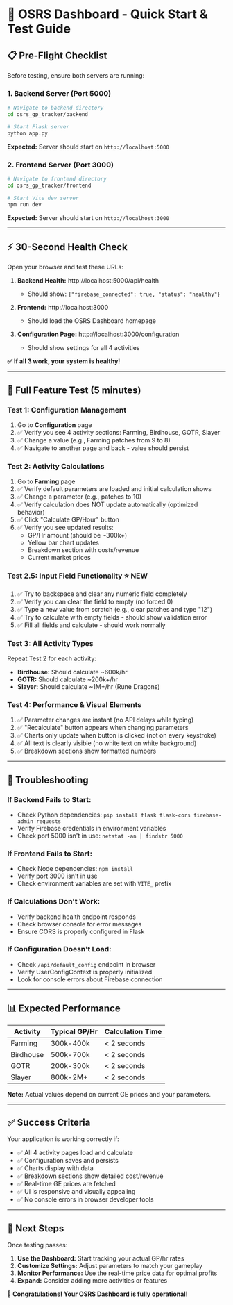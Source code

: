 # 🚀 OSRS Dashboard - Quick Start & Test Guide

## 📋 **Pre-Flight Checklist**

Before testing, ensure both servers are running:

### 1. Backend Server (Port 5000)
```bash
# Navigate to backend directory
cd osrs_gp_tracker/backend

# Start Flask server
python app.py
```
**Expected:** Server should start on `http://localhost:5000`

### 2. Frontend Server (Port 3000)  
```bash
# Navigate to frontend directory
cd osrs_gp_tracker/frontend

# Start Vite dev server
npm run dev
```
**Expected:** Server should start on `http://localhost:3000`

---

## ⚡ **30-Second Health Check**

Open your browser and test these URLs:

1. **Backend Health:** http://localhost:5000/api/health
   - Should show: `{"firebase_connected": true, "status": "healthy"}`

2. **Frontend:** http://localhost:3000
   - Should load the OSRS Dashboard homepage

3. **Configuration Page:** http://localhost:3000/configuration
   - Should show settings for all 4 activities

**✅ If all 3 work, your system is healthy!**

---

## 🧪 **Full Feature Test (5 minutes)**

### Test 1: Configuration Management
1. Go to **Configuration** page
2. ✅ Verify you see 4 activity sections: Farming, Birdhouse, GOTR, Slayer  
3. ✅ Change a value (e.g., Farming patches from 9 to 8)
4. ✅ Navigate to another page and back - value should persist

### Test 2: Activity Calculations  
1. Go to **Farming** page
2. ✅ Verify default parameters are loaded and initial calculation shows
3. ✅ Change a parameter (e.g., patches to 10)  
4. ✅ Verify calculation does NOT update automatically (optimized behavior)
5. ✅ Click "Calculate GP/Hour" button  
6. ✅ Verify you see updated results:
   - GP/Hr amount (should be ~300k+)
   - Yellow bar chart updates 
   - Breakdown section with costs/revenue
   - Current market prices

### Test 2.5: Input Field Functionality ⭐ NEW
1. ✅ Try to backspace and clear any numeric field completely
2. ✅ Verify you can clear the field to empty (no forced 0)
3. ✅ Type a new value from scratch (e.g., clear patches and type "12")
4. ✅ Try to calculate with empty fields - should show validation error
5. ✅ Fill all fields and calculate - should work normally

### Test 3: All Activity Types
Repeat Test 2 for each activity:
- **Birdhouse:** Should calculate ~600k/hr
- **GOTR:** Should calculate ~200k+/hr  
- **Slayer:** Should calculate ~1M+/hr (Rune Dragons)

### Test 4: Performance & Visual Elements
1. ✅ Parameter changes are instant (no API delays while typing)
2. ✅ "Recalculate" button appears when changing parameters
3. ✅ Charts only update when button is clicked (not on every keystroke)
4. ✅ All text is clearly visible (no white text on white background)
5. ✅ Breakdown sections show formatted numbers

---

## 🔧 **Troubleshooting**

### If Backend Fails to Start:
- Check Python dependencies: `pip install flask flask-cors firebase-admin requests`
- Verify Firebase credentials in environment variables
- Check port 5000 isn't in use: `netstat -an | findstr 5000`

### If Frontend Fails to Start:  
- Check Node dependencies: `npm install`
- Verify port 3000 isn't in use
- Check environment variables are set with `VITE_` prefix

### If Calculations Don't Work:
- Verify backend health endpoint responds
- Check browser console for error messages
- Ensure CORS is properly configured in Flask

### If Configuration Doesn't Load:
- Check `/api/default_config` endpoint in browser
- Verify UserConfigContext is properly initialized  
- Look for console errors about Firebase connection

---

## 📊 **Expected Performance**

| Activity | Typical GP/Hr | Calculation Time |
|----------|---------------|------------------|
| Farming | 300k-400k | < 2 seconds |  
| Birdhouse | 500k-700k | < 2 seconds |
| GOTR | 200k-300k | < 2 seconds |
| Slayer | 800k-2M+ | < 2 seconds |

**Note:** Actual values depend on current GE prices and your parameters.

---

## ✅ **Success Criteria**

Your application is working correctly if:

- ✅ All 4 activity pages load and calculate
- ✅ Configuration saves and persists  
- ✅ Charts display with data
- ✅ Breakdown sections show detailed cost/revenue
- ✅ Real-time GE prices are fetched
- ✅ UI is responsive and visually appealing
- ✅ No console errors in browser developer tools

---

## 🎯 **Next Steps**

Once testing passes:

1. **Use the Dashboard:** Start tracking your actual GP/hr rates
2. **Customize Settings:** Adjust parameters to match your gameplay
3. **Monitor Performance:** Use the real-time price data for optimal profits
4. **Expand:** Consider adding more activities or features

**🎉 Congratulations! Your OSRS Dashboard is fully operational!** 